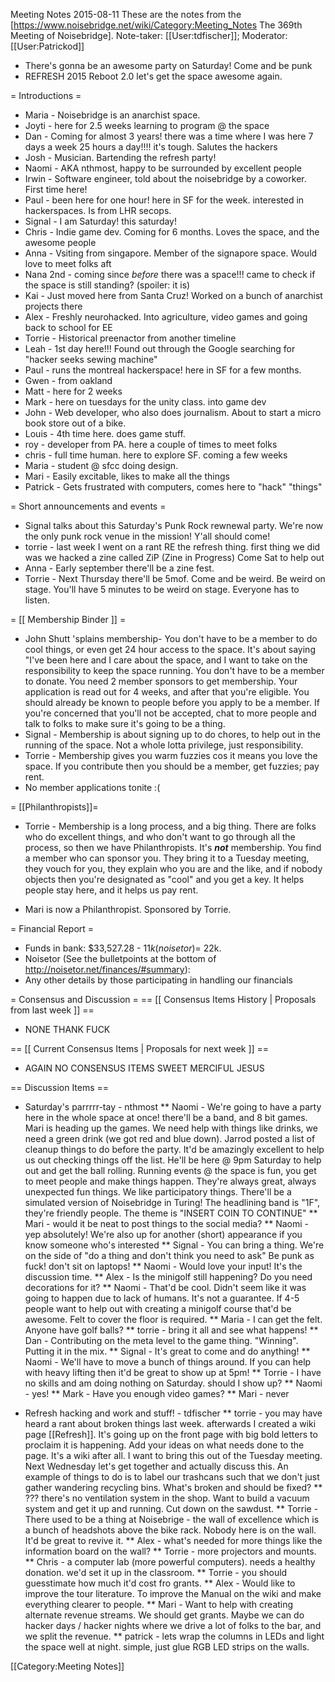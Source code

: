 Meeting Notes 2015-08-11 
 These are the notes from the [https://www.noisebridge.net/wiki/Category:Meeting_Notes The 369th Meeting of Noisebridge]. Note-taker: [[User:tdfischer]]; Moderator: [[User:Patrickod]]

* There's gonna be an awesome party on Saturday! Come and be punk
* REFRESH 2015 Reboot 2.0 let's get the space awesome again.

= Introductions =

* Maria - Noisebridge is an anarchist space. 
* Joyti - here for 2.5 weeks learning to program @ the space
* Dan - Coming for almost 3 years! there was a time where I was here 7 days a week 25 hours a day!!!! it's tough. Salutes the hackers
* Josh - Musician. Bartending the refresh party!
* Naomi - AKA nthmost, happy to be surrounded by excellent people
* Irwin - Software engineer, told about the noisebridge by a coworker. First time here!
* Paul - been here for one hour! here in SF for the week. interested in hackerspaces. Is from LHR secops.
* Signal - I am Saturday! this saturday!
* Chris - Indie game dev. Coming for 6 months. Loves the space, and the awesome people
* Anna - Vsiting from singapore. Member of the signapore space. Would love to meet folks aft
* Nana 2nd - coming since *before* there was a space!!! came to check if the space is still standing? (spoiler: it is)
* Kai - Just moved here from Santa Cruz! Worked on a bunch of anarchist projects there
* Alex - Freshly neurohacked. Into agriculture, video games and going back to school for EE
* Torrie - Historical preenactor from another timeline
* Leah - 1st day here!!! Found out through the Google searching for "hacker seeks sewing machine" 
* Paul - runs the montreal hackerspace! here in SF for a few months.
* Gwen - from oakland
* Matt - here for 2 weeks
* Mark - here on tuesdays for the unity class. into game dev
* John - Web developer, who also does journalism. About to start a micro book store out of a bike.
* Louis - 4th time here. does game stuff. 
* roy - developer from PA. here a couple of times to meet folks
* chris - full time human. here to explore SF. coming a few weeks
* Maria - student @ sfcc doing design.
* Mari - Easily excitable, likes to make all the things
* Patrick - Gets frustrated with computers, comes here to "hack" "things"

= Short announcements and events =
* Signal talks about this Saturday's Punk Rock rewnewal party. We're now the only punk rock venue in the mission! Y'all should come!
* torrie - last week I went on a rant RE the refresh thing. first thing we did was we hacked a zine called ZiP (Zine in Progress) Come Sat to help out 
* Anna -  Early september there'll be a zine fest. 
* Torrie - Next Thursday there'll be 5mof. Come and be weird. Be weird on stage. You'll have 5 minutes to be weird on stage. Everyone has to listen.

= [[ Membership Binder ]] =

* John Shutt  'splains membership- You don't have to be a member to do cool things, or even get 24 hour access to the space. It's about saying "I've been here and I care about the space, and I want to take on the responsibility to keep the space running. You don't have to be a member to donate. You need 2 member sponsors to get membership. Your application is read out for 4 weeks, and after that you're eligible. You should already be known to people before you apply to be a member. If you're concerned that you'll not be accepted, chat to more people and talk to folks to make sure it's going to be a thing.
* Signal - Membership is about signing up to do chores, to help out in the running of the space. Not a whole lotta privilege, just responsibility. 
* Torrie - Membership gives you warm fuzzies cos it means you love the space. If you contribute then you should be a member, get fuzzies; pay rent.
* No member applications tonite :(

= [[Philanthropists]]=
* Torrie - Membership is a long process, and a big thing. There are folks who do excellent things, and who don't want to go through all the process, so then we have Philanthropists. It's ***not*** membership. You find a member who can sponsor you. They bring it to a Tuesday meeting, they vouch for you, they explain who you are and the like, and if nobody objects then you're designated as "cool" and you get a key. It helps people stay here, and it helps us pay rent.

* Mari is now a Philanthropist. Sponsored by Torrie.

= Financial Report =
* Funds in bank: $33,527.28 - $11k (noisetor) = ~$22k. 
* Noisetor (See the bulletpoints at the bottom of http://noisetor.net/finances/#summary):
* Any other details by those participating in handling our financials

= Consensus and Discussion =
== [[ Consensus Items History | Proposals from last week ]] ==

* NONE THANK FUCK

== [[ Current Consensus Items | Proposals for next week ]] ==

* AGAIN NO CONSENSUS ITEMS SWEET MERCIFUL JESUS

== Discussion Items ==

* Saturday's parrrrr-tay - nthmost
** Naomi - We're going to have a party here in the whole space at once! there'll be a band, and 8 bit games. Mari is heading up the games. We need help with things like drinks, we need a green drink (we got red and blue down). Jarrod posted a list of cleanup things to do before the party. It'd be amazingly excellent to help us out checking things off the list. He'll be here @ 9pm Saturday to help out and get the ball rolling. Running events @ the space is fun, you get to meet people and make things happen. They're always great, always unexpected fun things. We like participatory things. There'll be a simulated version of Noisebridge in Turing! The headlining band is "1F", they're friendly people. The theme is "INSERT COIN TO CONTINUE"
** Mari - would it be neat to post things to the social media?
** Naomi - yep absolutely! We're also up for another (short) appearance if you know someone who's interested
** Signal - You can bring a thing. We're on the side of "do a thing and don't think you need to ask" Be punk as fuck! don't sit on laptops!
** Naomi - Would love your input! It's the discussion time.
** Alex - Is the minigolf still happening? Do you need decorations for it?
** Naomi - That'd be cool. Didn't seem like it was going to happen due to lack of humans. It's not a guarantee. If 4-5 people want to help out with creating a minigolf course that'd be awesome. Felt to cover the floor is required. 
** Maria - I can get the felt. Anyone have golf balls? 
** torrie - bring it all and see what happens! 
** Dan - Contributing on the meta level to the game thing. "Winning". Putting it in the mix.
** Signal - It's great to come and do anything!
** Naomi - We'll have to move a bunch of things around. If you can help with heavy lifting then it'd be great to show up at 5pm! 
** Torrie - I have no skills and am doing nothing on Saturday. should I show up?
** Naomi - yes!
** Mark - Have you enough video games?
** Mari - never


* Refresh hacking and work and stuff! - tdfischer
** torrie - you may have heard a rant about broken things last week. afterwards I created a wiki page [[Refresh]]. It's going up on the front page with big bold letters to proclaim it is happening. Add your ideas on what needs done to the page. It's a wiki after all. I want to bring this out of the Tuesday meeting. Next Wednesday let's get together and actually discuss this. An example of things to do is to label our trashcans such that we don't just gather wandering recycling bins. What's broken and should be fixed?
** ??? there's no ventilation system in the shop. Want to build a vacuum system and get it up and running. Cut down on the sawdust.
** Torrie - There used to be a thing at Noisebrige - the wall of excellence which is a bunch of headshots above the bike rack. Nobody here is on the wall. It'd be great to revive it.
** Alex - what's needed for more things like the information board on the wall?
** Torrie - more projectors and mounts.
** Chris - a computer lab (more powerful computers). needs a healthy donation. we'd set it up in the classroom. 
** Torrie - you should guesstimate how much it'd cost fro grants.
** Alex - Would like to improve the tour literature. To improve the Manual on the wiki and make everything clearer to people. 
** Mari - Want to help with creating alternate revenue streams. We should get grants. Maybe we can do hacker days / hacker nights where we drive a lot of folks to the bar, and we split the revenue. 
** patrick - lets wrap the columns in LEDs and light the space well at night. simple, just glue RGB LED strips on the walls.

[[Category:Meeting Notes]]